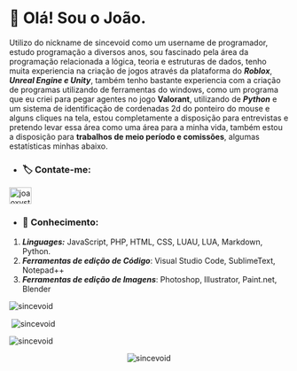 # 👋 Olá! Sou o João.
Utilizo do nickname de sincevoid como um username de programador, estudo programação a diversos anos, sou fascinado pela área da programação relacionada a lógica, teoria e estruturas de dados, tenho muita experiencia na criação de jogos através da plataforma do **_Roblox_**, **_Unreal Engine e Unity_**, também tenho bastante experiencia com a criação de programas utilizando de ferramentas do windows, como um programa que eu criei para pegar agentes no jogo **Valorant**, utilizando de **_Python_** e um sistema de identificação de cordenadas 2d do ponteiro do mouse e alguns cliques na tela, estou completamente a disposição para entrevistas e pretendo levar essa área como uma área para a minha vida, também estou a disposição para **trabalhos de meio período e comissões**, algumas estatísticas minhas abaixo.

* ### 🏷️ Contate-me:
<p align="left">
<a href="https://instagram.com/joaoxvst" target="blank"><img align="center" src="https://raw.githubusercontent.com/rahuldkjain/github-profile-readme-generator/master/src/images/icons/Social/instagram.svg" alt="joaoxvst" height="30" width="40" /></a>
</p>

* ### 📍 Conhecimento:
1. **_Linguages:_** JavaScript, PHP, HTML, CSS, LUAU, LUA, Markdown, Python.
2. **_Ferramentas de edição de Código_**: Visual Studio Code, SublimeText, Notepad++
3. **_Ferramentas de edição de Imagens_**: Photoshop, Illustrator, Paint.net, Blender

<p><img align="center" src="https://github-readme-stats.vercel.app/api/top-langs?username=sincevoid&show_icons=true&locale=en&layout=compact" alt="sincevoid" /></p>

<p>&nbsp;<img align="center" src="https://github-readme-stats.vercel.app/api?username=sincevoid&show_icons=true&locale=en" alt="sincevoid" /></p>

<p><img align="center" src="https://github-readme-streak-stats.herokuapp.com/?user=sincevoid&" alt="sincevoid" /></p>
<p align="center"> <img src="https://komarev.com/ghpvc/?username=sincevoid&label=Profile%20views&color=0e75b6&style=flat" alt="sincevoid" /> </p>
